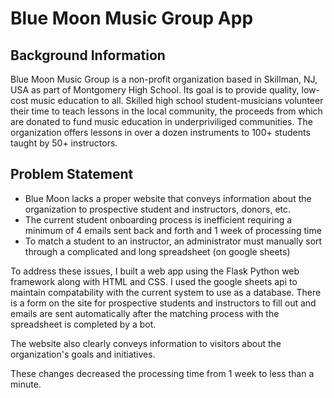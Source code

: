 # Blue Moon Music Group App
## Background Information
Blue Moon Music Group is a non-profit organization based in Skillman, NJ, USA as part of Montgomery High School. Its goal is to provide quality, low-cost music education to all. Skilled high school student-musicians volunteer their time to teach lessons in the local community, the proceeds from which are donated to fund music education in underpriviliged communities. The organization offers lessons in over a dozen instruments to 100+ students taught by 50+ instructors. 

## Problem Statement
- Blue Moon lacks a proper website that conveys information about the organization to prospective student and instructors, donors, etc.
- The current student onboarding process is inefficient requiring a minimum of 4 emails sent back and forth and 1 week of processing time
- To match a student to an instructor, an administrator must manually sort through a complicated and long spreadsheet (on google sheets)

To address these issues, I built a web app using the Flask Python web framework along with HTML and CSS. I used the google sheets api to maintain compatability with the current system to use as a database. There is a form on the site for prospective students and instructors to fill out and emails are sent automatically after the matching process with the spreadsheet is completed by a bot.

The website also clearly conveys information to visitors about the organization's goals and initiatives.

These changes decreased the processing time from 1 week to less than a minute.

